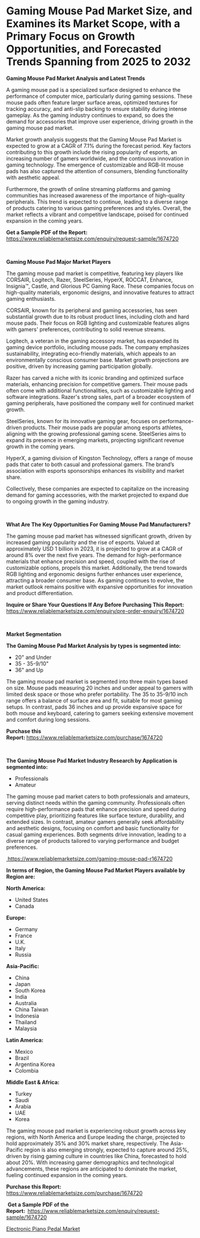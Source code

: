 <p><h1>Gaming Mouse Pad Market Size, and Examines its Market Scope, with a Primary Focus on Growth Opportunities, and Forecasted Trends Spanning from 2025 to 2032</h1></p><p><strong>Gaming Mouse Pad Market Analysis and Latest Trends</strong></p>
<p><p>A gaming mouse pad is a specialized surface designed to enhance the performance of computer mice, particularly during gaming sessions. These mouse pads often feature larger surface areas, optimized textures for tracking accuracy, and anti-slip backing to ensure stability during intense gameplay. As the gaming industry continues to expand, so does the demand for accessories that improve user experience, driving growth in the gaming mouse pad market.</p><p>Market growth analysis suggests that the Gaming Mouse Pad Market is expected to grow at a CAGR of 7.1% during the forecast period. Key factors contributing to this growth include the rising popularity of esports, an increasing number of gamers worldwide, and the continuous innovation in gaming technology. The emergence of customizable and RGB-lit mouse pads has also captured the attention of consumers, blending functionality with aesthetic appeal.</p><p>Furthermore, the growth of online streaming platforms and gaming communities has increased awareness of the importance of high-quality peripherals. This trend is expected to continue, leading to a diverse range of products catering to various gaming preferences and styles. Overall, the market reflects a vibrant and competitive landscape, poised for continued expansion in the coming years.</p></p>
<p><strong>Get a Sample PDF of the Report:&nbsp;</strong> <a href="https://www.reliablemarketsize.com/enquiry/request-sample/1674720?utm_campaign=3269&utm_medium=2&utm_source=Github&utm_content=ia&utm_term=05042025&utm_id=gaming-mouse-pad">https://www.reliablemarketsize.com/enquiry/request-sample/1674720</a></p>
<p>&nbsp;</p>
<p><strong>Gaming Mouse Pad Major Market Players</strong></p>
<p><p>The gaming mouse pad market is competitive, featuring key players like CORSAIR, Logitech, Razer, SteelSeries, HyperX, ROCCAT, Enhance, Insignia™, Castle, and Glorious PC Gaming Race. These companies focus on high-quality materials, ergonomic designs, and innovative features to attract gaming enthusiasts.</p><p>CORSAIR, known for its peripheral and gaming accessories, has seen substantial growth due to its robust product lines, including cloth and hard mouse pads. Their focus on RGB lighting and customizable features aligns with gamers' preferences, contributing to solid revenue streams.</p><p>Logitech, a veteran in the gaming accessory market, has expanded its gaming device portfolio, including mouse pads. The company emphasizes sustainability, integrating eco-friendly materials, which appeals to an environmentally conscious consumer base. Market growth projections are positive, driven by increasing gaming participation globally.</p><p>Razer has carved a niche with its iconic branding and optimized surface materials, enhancing precision for competitive gamers. Their mouse pads often come with additional functionalities, such as customizable lighting and software integrations. Razer's strong sales, part of a broader ecosystem of gaming peripherals, have positioned the company well for continued market growth.</p><p>SteelSeries, known for its innovative gaming gear, focuses on performance-driven products. Their mouse pads are popular among esports athletes, aligning with the growing professional gaming scene. SteelSeries aims to expand its presence in emerging markets, projecting significant revenue growth in the coming years.</p><p>HyperX, a gaming division of Kingston Technology, offers a range of mouse pads that cater to both casual and professional gamers. The brand’s association with esports sponsorships enhances its visibility and market share.</p><p>Collectively, these companies are expected to capitalize on the increasing demand for gaming accessories, with the market projected to expand due to ongoing growth in the gaming industry.</p></p>
<p>&nbsp;</p>
<p><strong>What Are The Key Opportunities For Gaming Mouse Pad Manufacturers?</strong></p>
<p><p>The gaming mouse pad market has witnessed significant growth, driven by increased gaming popularity and the rise of esports. Valued at approximately USD 1 billion in 2023, it is projected to grow at a CAGR of around 8% over the next five years. The demand for high-performance materials that enhance precision and speed, coupled with the rise of customizable options, propels this market. Additionally, the trend towards RGB lighting and ergonomic designs further enhances user experience, attracting a broader consumer base. As gaming continues to evolve, the market outlook remains positive with expansive opportunities for innovation and product differentiation.</p></p>
<p><strong>Inquire or Share Your Questions If Any Before Purchasing This Report:</strong> <a href="https://www.reliablemarketsize.com/enquiry/pre-order-enquiry/1674720?utm_campaign=3269&utm_medium=2&utm_source=Github&utm_content=ia&utm_term=05042025&utm_id=gaming-mouse-pad">https://www.reliablemarketsize.com/enquiry/pre-order-enquiry/1674720</a></p>
<p>&nbsp;</p>
<p><strong>Market Segmentation</strong></p>
<p><strong>The Gaming Mouse Pad Market Analysis by types is segmented into:</strong></p>
<p><ul><li>20" and Under</li><li>35 - 35-9/10"</li><li>36" and Up</li></ul></p>
<p><p>The gaming mouse pad market is segmented into three main types based on size. Mouse pads measuring 20 inches and under appeal to gamers with limited desk space or those who prefer portability. The 35 to 35-9/10 inch range offers a balance of surface area and fit, suitable for most gaming setups. In contrast, pads 36 inches and up provide expansive space for both mouse and keyboard, catering to gamers seeking extensive movement and comfort during long sessions.</p></p>
<p><strong>Purchase this Report:&nbsp;</strong><a href="https://www.reliablemarketsize.com/purchase/1674720?utm_campaign=3269&utm_medium=2&utm_source=Github&utm_content=ia&utm_term=05042025&utm_id=gaming-mouse-pad">https://www.reliablemarketsize.com/purchase/1674720</a></p>
<p>&nbsp;</p>
<p><strong>The Gaming Mouse Pad Market Industry Research by Application is segmented into:</strong></p>
<p><ul><li>Professionals</li><li>Amateur</li></ul></p>
<p><p>The gaming mouse pad market caters to both professionals and amateurs, serving distinct needs within the gaming community. Professionals often require high-performance pads that enhance precision and speed during competitive play, prioritizing features like surface texture, durability, and extended sizes. In contrast, amateur gamers generally seek affordability and aesthetic designs, focusing on comfort and basic functionality for casual gaming experiences. Both segments drive innovation, leading to a diverse range of products tailored to varying performance and budget preferences.</p></p>
<p><a href="https://www.reliablemarketsize.com/gaming-mouse-pad-r1674720?utm_campaign=3269&utm_medium=2&utm_source=Github&utm_content=ia&utm_term=05042025&utm_id=gaming-mouse-pad">&nbsp;https://www.reliablemarketsize.com/gaming-mouse-pad-r1674720</a></p>
<p><strong>In terms of Region, the Gaming Mouse Pad Market Players available by Region are:</strong></p>
<p>
    <p> <strong> North America: </strong>
        <ul>
            <li>United States</li>
            <li>Canada</li>
        </ul>
        </p> 
    <p> <strong> Europe: </strong>
        <ul>
            <li>Germany</li>
            <li>France</li>
            <li>U.K.</li>
            <li>Italy</li>
            <li>Russia</li>
        </ul>
        </p> 
    <p> <strong> Asia-Pacific: </strong>
        <ul>
            <li>China</li>
            <li>Japan</li>
            <li>South Korea</li>
            <li>India</li>
            <li>Australia</li>
            <li>China Taiwan</li>
            <li>Indonesia</li>
            <li>Thailand</li>
            <li>Malaysia</li>
        </ul>
        </p> 
    <p> <strong> Latin America: </strong>
        <ul>
            <li>Mexico</li>
            <li>Brazil</li>
            <li>Argentina Korea</li>
            <li>Colombia</li>
        </ul>
        </p> 
    <p> <strong> Middle East & Africa: </strong>
        <ul>
            <li>Turkey</li>
            <li>Saudi</li>
            <li>Arabia</li>
            <li>UAE</li>
            <li>Korea</li>
        </ul>
    </p>
    </p>
<p><p>The gaming mouse pad market is experiencing robust growth across key regions, with North America and Europe leading the charge, projected to hold approximately 35% and 30% market share, respectively. The Asia-Pacific region is also emerging strongly, expected to capture around 25%, driven by rising gaming culture in countries like China, forecasted to hold about 20%. With increasing gamer demographics and technological advancements, these regions are anticipated to dominate the market, fueling continued expansion in the coming years.</p></p>
<p><strong>Purchase this Report: </strong><a href="https://www.reliablemarketsize.com/purchase/1674720?utm_campaign=3269&utm_medium=2&utm_source=Github&utm_content=ia&utm_term=05042025&utm_id=gaming-mouse-pad">https://www.reliablemarketsize.com/purchase/1674720</a></p>
<p>&nbsp;<strong>Get a Sample PDF of the Report:&nbsp;&nbsp;</strong><a href="https://www.reliablemarketsize.com/enquiry/request-sample/1674720?utm_campaign=3269&utm_medium=2&utm_source=Github&utm_content=ia&utm_term=05042025&utm_id=gaming-mouse-pad">https://www.reliablemarketsize.com/enquiry/request-sample/1674720</a></p>
<p><strong></strong></p>
<p><p><a href="https://github.com/stickkinkel/Market-Research-Report-List-1/blob/main/electronic-piano-pedal-market.md?utm_campaign=3269&utm_medium=2&utm_source=Github&utm_content=ia&utm_term=05042025&utm_id=gaming-mouse-pad">Electronic Piano Pedal Market</a></p></p>